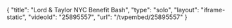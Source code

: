 {
    "title": "Lord & Taylor NYC Benefit Bash",
    "type": "solo",
    "layout": "iframe-static",
    "videoId": "25895557",
    "url": "\/tvpembed\/25895557"
}